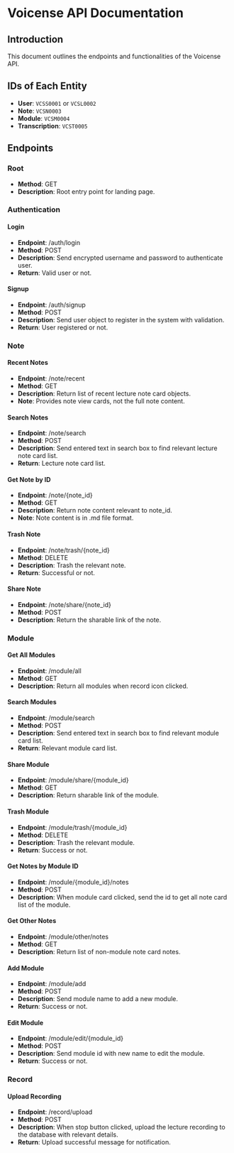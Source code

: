 # Voicense API Documentation

## Introduction
This document outlines the endpoints and functionalities of the Voicense API.

## IDs of Each Entity
- **User**: `VCSS0001` or `VCSL0002`
- **Note**: `VCSN0003`
- **Module**: `VCSM0004`
- **Transcription**: `VCST0005`

## Endpoints

### Root
- **Method**: GET
- **Description**: Root entry point for landing page.

### Authentication
#### Login
- **Endpoint**: /auth/login
- **Method**: POST
- **Description**: Send encrypted username and password to authenticate user.
- **Return**: Valid user or not.

#### Signup
- **Endpoint**: /auth/signup
- **Method**: POST
- **Description**: Send user object to register in the system with validation.
- **Return**: User registered or not.

### Note
#### Recent Notes
- **Endpoint**: /note/recent
- **Method**: GET
- **Description**: Return list of recent lecture note card objects.
- **Note**: Provides note view cards, not the full note content.

#### Search Notes
- **Endpoint**: /note/search
- **Method**: POST
- **Description**: Send entered text in search box to find relevant lecture note card list.
- **Return**: Lecture note card list.

#### Get Note by ID
- **Endpoint**: /note/{note_id}
- **Method**: GET
- **Description**: Return note content relevant to note_id.
- **Note**: Note content is in .md file format.

#### Trash Note
- **Endpoint**: /note/trash/{note_id}
- **Method**: DELETE
- **Description**: Trash the relevant note.
- **Return**: Successful or not.

#### Share Note
- **Endpoint**: /note/share/{note_id}
- **Method**: POST
- **Description**: Return the sharable link of the note.

### Module
#### Get All Modules
- **Endpoint**: /module/all
- **Method**: GET
- **Description**: Return all modules when record icon clicked.

#### Search Modules
- **Endpoint**: /module/search
- **Method**: POST
- **Description**: Send entered text in search box to find relevant module card list.
- **Return**: Relevant module card list.

#### Share Module
- **Endpoint**: /module/share/{module_id}
- **Method**: GET
- **Description**: Return sharable link of the module.

#### Trash Module
- **Endpoint**: /module/trash/{module_id}
- **Method**: DELETE
- **Description**: Trash the relevant module.
- **Return**: Success or not.

#### Get Notes by Module ID
- **Endpoint**: /module/{module_id}/notes
- **Method**: POST
- **Description**: When module card clicked, send the id to get all note card list of the module.

#### Get Other Notes
- **Endpoint**: /module/other/notes
- **Method**: GET
- **Description**: Return list of non-module note card notes.

#### Add Module
- **Endpoint**: /module/add
- **Method**: POST
- **Description**: Send module name to add a new module.
- **Return**: Success or not.

#### Edit Module
- **Endpoint**: /module/edit/{module_id}
- **Method**: POST
- **Description**: Send module id with new name to edit the module.
- **Return**: Success or not.

### Record
#### Upload Recording
- **Endpoint**: /record/upload
- **Method**: POST
- **Description**: When stop button clicked, upload the lecture recording to the database with relevant details.
- **Return**: Upload successful message for notification.
